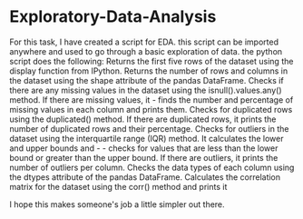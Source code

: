 # Exploratory-Data-Analysis
For this task, I have created a script for EDA. this script can be imported anywhere and used to go through a basic exploration of data. the python script does the following: 
Returns the first five rows of the dataset using the display function from IPython.
Returns the number of rows and columns in the dataset using the shape attribute of the pandas DataFrame.
Checks if there are any missing values in the dataset using the isnull().values.any() method. If there are missing values, it - finds the number and percentage of missing values in each column and prints them.
Checks for duplicated rows using the duplicated() method. If there are duplicated rows, it prints the number of duplicated rows and their percentage.
Checks for outliers in the dataset using the interquartile range (IQR) method. It calculates the lower and upper bounds and - - checks for values that are less than the lower bound or greater than the upper bound. If there are outliers, it prints the number of outliers per column.
Checks the data types of each column using the dtypes attribute of the pandas DataFrame.
Calculates the correlation matrix for the dataset using the corr() method and prints it

I hope this makes someone's job a little simpler out there.
